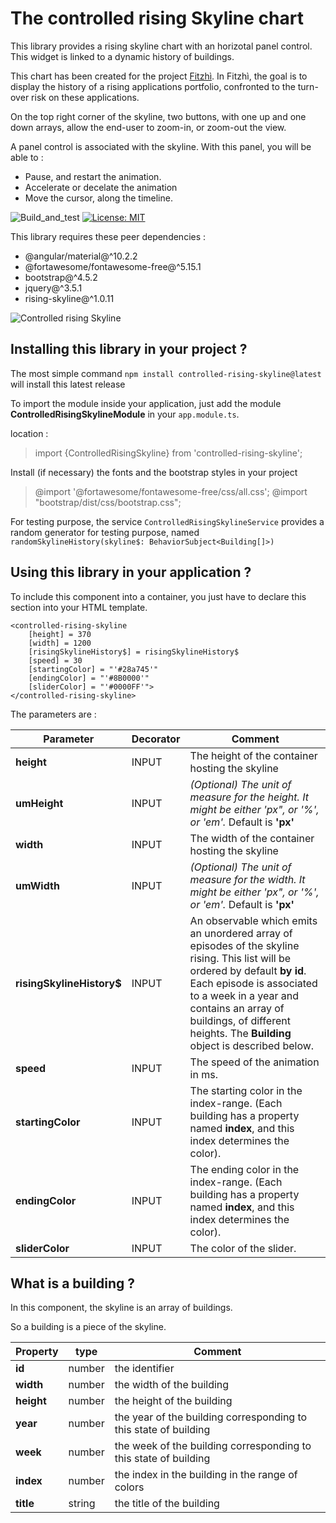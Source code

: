 # The controlled rising Skyline chart

This library provides a rising skyline chart with an horizotal panel control. This widget is linked to a dynamic history of buildings.

This chart has been created for the project [Fitzhì](http://www.fitzhi.com). 
In Fitzhì, the goal is to display the history of a rising applications portfolio, confronted to the turn-over risk on these applications.

On the top right corner of the skyline, two buttons, with one up and one down arrays, allow the end-user to zoom-in, or zoom-out the view. 

A panel control is associated with the skyline. With this panel, you will be able to :

* Pause, and restart the animation.
* Accelerate or decelate the animation
* Move the cursor, along the timeline.

![Build_and_test](https://github.com/frvidal/workspace-skyline/workflows/CI%20controlled%20rising%20skyline/badge.svg)
[![License: MIT](https://img.shields.io/badge/License-MIT-yellow.svg)](https://opensource.org/licenses/MIT)

This library requires these peer dependencies :

* @angular/material@^10.2.2
* @fortawesome/fontawesome-free@^5.15.1
* bootstrap@^4.5.2
* jquery@^3.5.1
* rising-skyline@^1.0.11

![Controlled rising Skyline](https://frvidal.github.io/workspace-skyline/projects/controlled-rising-skyline/img/controlled-rising-skyline.gif)


## Installing this library in your project ?

The most simple command `npm install controlled-rising-skyline@latest` will install this latest release

To import the module inside your application, just add the module **ControlledRisingSkylineModule** in your `app.module.ts`.

location :
> import {ControlledRisingSkyline} from 'controlled-rising-skyline';

Install (if necessary) the fonts and the bootstrap styles in your project
> @import '@fortawesome/fontawesome-free/css/all.css';
> @import "bootstrap/dist/css/bootstrap.css";

For testing purpose, the service `ControlledRisingSkylineService` provides a random generator for testing purpose, 
named `randomSkylineHistory(skyline$: BehaviorSubject<Building[]>)` 

## Using this library in your application ?

To include this component into a container, you just have to declare this section into your HTML template.

```
<controlled-rising-skyline
    [height] = 370
    [width] = 1200
    [risingSkylineHistory$] = risingSkylineHistory$
    [speed] = 30
    [startingColor] = "'#28a745'"
    [endingColor] = "'#8B0000'"
    [sliderColor] = "'#0000FF'">
</controlled-rising-skyline>
```

The parameters are :

Parameter | Decorator | Comment
------------ | ------------- | -------------
**height** | INPUT | The height of the container hosting the skyline
**umHeight** | INPUT | _(Optional) The unit of measure for the height. It might be either 'px", or '%', or 'em'._ Default is **'px'**
**width** | INPUT | The width of the container hosting the skyline
**umWidth** | INPUT | _(Optional) The unit of measure for the width. It might be either 'px", or '%', or 'em'._ Default is **'px'**
**risingSkylineHistory$** | INPUT | An observable which emits an unordered array of episodes of the skyline rising. This list will be ordered by default **by id**. Each episode is associated to a week in a year and contains an array of buildings, of different heights. The **Building** object is described below.
**speed** | INPUT | The speed of the animation in ms.
**startingColor** | INPUT | The starting color in the index-range. (Each building has a property named **index**, and this index determines the color).
**endingColor** | INPUT | The ending color in the index-range. (Each building has a property named **index**, and this index determines the color).
**sliderColor** | INPUT | The color of the slider.

## What is a building ?

In this component, the skyline is an array of buildings.

So a building is a piece of the skyline. 

Property | type | Comment
------------ | ------------- | -------------
**id** | number | the identifier
**width** | number | the width of the building
**height** | number | the height of the building
**year** | number | the year of the building corresponding to this state of building 
**week** | number | the week of the building corresponding to this state of building
**index** | number | the index in the building in the range of colors
**title** | string | the title of the building
